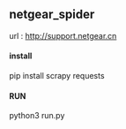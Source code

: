 ## netgear_spider

url : http://support.netgear.cn

#### install

pip install scrapy requests

#### RUN

python3 run.py